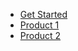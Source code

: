 <!-- docs/_sidebar.md -->

* [Get Started](/)
* [Product 1](/product1/intro.md)
* [Product 2](/product2/intro.md)